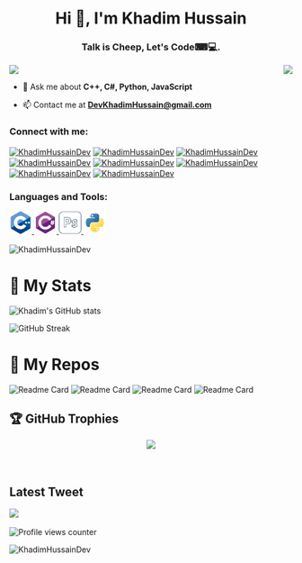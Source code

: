 <h1 align="center">Hi 👋, I'm Khadim Hussain</h1>
<h3 align="center">Talk is Cheep, Let's Code⌨💻.</h3>

<div style="display: flex;
  justify-content: space-between;">
  <img src="https://readme-typing-svg.herokuapp.com?font=Poppins&lines=Hi+👋,+I'm+Khadim+Hussain.;Talk+is+Cheep,+Let's+Code⌨💻.">
  <img src="https://media.discordapp.net/attachments/738887508590461019/738887963764850718/hello.gif" align = "right">
</div>

- 💬 Ask me about **C++, C#, Python, JavaScript**

- 📫 Contact me at **DevKhadimHussain@gmail.com**

<h3 align="left">Connect with me:</h3>
<p align="left">
<a href="https://twitter.com/KhadimHusainDev" target="blank"><img align="center" src="https://raw.githubusercontent.com/rahuldkjain/github-profile-readme-generator/master/src/images/icons/Social/twitter.svg" alt="KhadimHussainDev" height="30" width="40" /></a>
<a href="https://linkedin.com/in/KhadimHussainDev" target="blank"><img align="center" src="https://raw.githubusercontent.com/rahuldkjain/github-profile-readme-generator/master/src/images/icons/Social/linked-in-alt.svg" alt="KhadimHussainDev" height="30" width="40" /></a>
<a href="https://stackoverflow.com/users/18511065/khadimhussaindev" target="blank"><img align="center" src="https://raw.githubusercontent.com/rahuldkjain/github-profile-readme-generator/master/src/images/icons/Social/stack-overflow.svg" alt="KhadimHussainDev" height="30" width="40" /></a>
<a href="https://fb.com/KhadimHussainDev" target="blank"><img align="center" src="https://raw.githubusercontent.com/rahuldkjain/github-profile-readme-generator/master/src/images/icons/Social/facebook.svg" alt="KhadimHussainDev" height="30" width="40" /></a>
<a href="https://instagram.com/KhadimHussainDev" target="blank"><img align="center" src="https://raw.githubusercontent.com/rahuldkjain/github-profile-readme-generator/master/src/images/icons/Social/instagram.svg" alt="KhadimHussainDev" height="30" width="40" /></a>
<a href="https://www.hackerrank.com/KhadimHussainDev" target="blank"><img align="center" src="https://raw.githubusercontent.com/rahuldkjain/github-profile-readme-generator/master/src/images/icons/Social/hackerrank.svg" alt="KhadimHussainDev" height="30" width="40" /></a>
<a href="https://www.leetcode.com/KhadimHussainDev" target="blank"><img align="center" src="https://raw.githubusercontent.com/rahuldkjain/github-profile-readme-generator/master/src/images/icons/Social/leet-code.svg" alt="KhadimHussainDev" height="30" width="40" /></a>
<a href="https://www.hackerearth.com/KhadimHussainDev" target="blank"><img align="center" src="https://raw.githubusercontent.com/rahuldkjain/github-profile-readme-generator/master/src/images/icons/Social/hackerearth.svg" alt="KhadimHussainDev" height="30" width="40" /></a>
</p>

<h3 align="left">Languages and Tools:</h3>
<p align="left"> <a href="https://www.w3schools.com/cpp/" target="_blank" rel="noreferrer"> <img src="https://raw.githubusercontent.com/devicons/devicon/master/icons/cplusplus/cplusplus-original.svg" alt="cplusplus" width="40" height="40"/> </a> <a href="https://www.w3schools.com/cs/" target="_blank" rel="noreferrer"> <img src="https://raw.githubusercontent.com/devicons/devicon/master/icons/csharp/csharp-original.svg" alt="csharp" width="40" height="40"/> </a> <a href="https://www.photoshop.com/en" target="_blank" rel="noreferrer"> <img src="https://raw.githubusercontent.com/devicons/devicon/master/icons/photoshop/photoshop-line.svg" alt="photoshop" width="40" height="40"/> </a> <a href="https://www.python.org" target="_blank" rel="noreferrer"> <img src="https://raw.githubusercontent.com/devicons/devicon/master/icons/python/python-original.svg" alt="python" width="40" height="40"/> </a> </p>

<p><img align="center" src="https://github-readme-stats.vercel.app/api/top-langs?username=KhadimHussainDev&show_icons=true&locale=en&layout=compact" alt="KhadimHussainDev" /></p>




# 🚀 My Stats
![Khadim's GitHub stats](https://github-readme-stats.vercel.app/api?username=KhadimHussainDev&show_icons=true&theme=aura)

![GitHub Streak](https://streak-stats.demolab.com?user=KhadimHussainDev&theme=dark&hide_border=true&border_radius=10&fire=DD2727&dates=DD1700&stroke=1B5BDD&sideNums=3CDD3D&currStreakNum=DD418D&sideLabels=DD3F42&currStreakLabel=73959D)
<!-- https://git.io/streak-stats -->
# 🐶 My Repos
![Readme Card](https://github-readme-stats.vercel.app/api/pin/?username=KhadimHussainDev&repo=TournamentManagementSystem-Cpp)
![Readme Card](https://github-readme-stats.vercel.app/api/pin/?username=KhadimHussainDev&repo=ProShooters)
![Readme Card](https://github-readme-stats.vercel.app/api/pin/?username=KhadimHussainDev&repo=BreakOut)
![Readme Card](https://github-readme-stats.vercel.app/api/pin/?username=KhadimHussainDev&repo=Calculator-DesktopApplication)
## 🏆 GitHub Trophies

<div align="center">

![](https://github-profile-trophy.vercel.app/?username=KhadimHussainDev&theme=radical&no-frame=false&no-bg=true&margin-w=2)

</div>
<br/>  

## Latest Tweet 

![](https://gtce.itsvg.in/api?username=KhadimHussainDev)


![Profile views counter](https://komarev.com/ghpvc/?username=KhadimHussainDev&&style=flat-square)  

  

<p><a href="https://www.buymeacoffee.com/KhadimHussainDev"> <img align="left" src="https://cdn.buymeacoffee.com/buttons/v2/default-yellow.png" height="50" width="210" alt="KhadimHussainDev" /></a></p><br><br>


